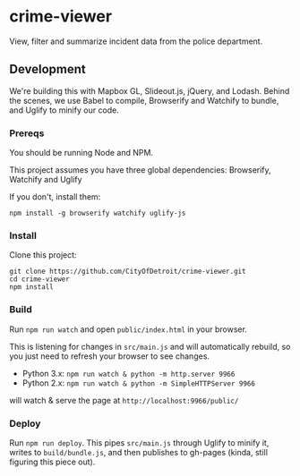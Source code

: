 # crime-viewer

View, filter and summarize incident data from the police department.

## Development

We're building this with Mapbox GL, Slideout.js, jQuery, and Lodash. Behind the scenes, we use Babel to compile, Browserify and Watchify to bundle, and Uglify to minify our code.

### Prereqs

You should be running Node and NPM.

This project assumes you have three global dependencies: Browserify, Watchify and Uglify

If you don't, install them:
```
npm install -g browserify watchify uglify-js
```

### Install

Clone this project:
```
git clone https://github.com/CityOfDetroit/crime-viewer.git
cd crime-viewer
npm install
```

### Build

Run `npm run watch` and open `public/index.html` in your browser.

This is listening for changes in `src/main.js` and will automatically rebuild, so you just need to refresh your browser to see changes.

- Python 3.x: `npm run watch & python -m http.server 9966`
- Python 2.x: `npm run watch & python -m SimpleHTTPServer 9966`

will watch & serve the page at `http://localhost:9966/public/`

### Deploy

Run `npm run deploy`. This pipes `src/main.js` through Uglify to minify it, writes to `build/bundle.js`, and then publishes to gh-pages (kinda, still figuring this piece out).
